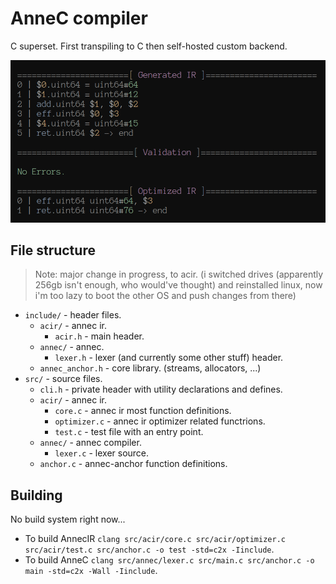
# AnneC compiler

C superset. First transpiling to C then self-hosted custom backend.

![image showing input IR and optimized IR](res/screenshot.png)

## File structure

> Note: major change in progress, to acir.
> (i switched drives (apparently 256gb isn't enough, who would've thought) and reinstalled linux, now i'm too lazy to boot the other OS and push changes from there)

* `include/` - header files.
  * `acir/` - annec ir.
    * `acir.h` - main header.
  * `annec/` - annec.
    * `lexer.h` - lexer (and currently some other stuff) header.
  * `annec_anchor.h` - core library. (streams, allocators, ...)
* `src/` - source files.
  * `cli.h` - private header with utility declarations and defines.
  * `acir/` - annec ir.
    * `core.c` - annec ir most function definitions.
    * `optimizer.c` - annec ir optimizer related functrions.
    * `test.c` - test file with an entry point.
  * `annec/` - annec compiler.
    * `lexer.c` - lexer source.
  * `anchor.c` - annec-anchor function definitions.

## Building

No build system right now...

- To build AnnecIR `clang src/acir/core.c src/acir/optimizer.c src/acir/test.c src/anchor.c -o test -std=c2x -Iinclude`.
- To build AnneC `clang src/annec/lexer.c src/main.c src/anchor.c -o main -std=c2x -Wall -Iinclude`.
